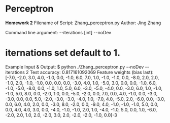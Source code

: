# Perceptron
**Homework 2**
Filename of Script: Zhang_perceptron.py
Author: Jing Zhang

Command line argument:
--iterations [int]
--noDev

# iternations set default to 1. 

Example Input & Output: 
$ python ./Zhang_perceptron.py --noDev --iterations 2
Test accuracy: 0.817161092069
Feature weights (bias last): [-7.0, -2.0, 3.0, 4.0, -1.0, 0.0, -1.0, 6.0, 7.0, 1.0, -1.0, -1.0, 0.0, -8.0, 2.0, 2.0, -1.0, 2.0, -1.0, -1.0, 0.0, 0.0, 0.0, -3.0, 4.0, 1.0, -5.0, 3.0, 0.0, 0.0, -1.0, 6.0, -1.0, -5.0, -8.0, 0.0, -1.0, 1.0, 5.0, 6.0, -3.0, -5.0, -4.0, 0.0, -3.0, 6.0, 1.0, -1.0, -1.0, 5.0, 8.0, 0.0, -2.0, 1.0, 0.0, -5.0, -2.0, 0.0, 7.0, 0.0, 4.0, -1.0, 0.0, -3.0, -3.0, 0.0, 0.0, 5.0, -2.0, -3.0, -3.0, -4.0, 1.0, -7.0, 4.0, -5.0, 2.0, -6.0, 0.0, -3.0, 0.0, 6.0, 4.0, 2.0, 0.0, -3.0, 8.0, -2.0, 0.0, -9.0, 4.0, -1.0, -1.0, -1.0, 5.0, 0.0, 0.0, 4.0, 4.0, 3.0, 0.0, -4.0, -1.0, -1.0, 2.0, 1.0, -4.0, -1.0, 5.0, 0.0, 1.0, -6.0, -2.0, 2.0, 1.0, 2.0, -2.0, 3.0, 2.0, -2.0, -2.0, -1.0, 0.0]-3

